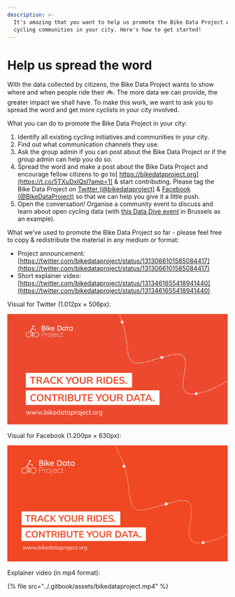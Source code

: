 ```yaml
---
description: >-
  It's amazing that you want to help us promote the Bike Data Project within the
  cycling communities in your city. Here's how to get started!
---
```


# Help us spread the word

With the data collected by citizens, the Bike Data Project wants to show where and when people ride their 🚲. The more data we can provide, the greater impact we shall have. To make this work, we want to ask you to spread the word and get more cyclists in your city involved. 

What you can do to promote the Bike Data Project in your city:

1. Identify all existing cycling initiatives and communities in your city.
2. Find out what communication channels they use.
3. Ask the group admin if you can post about the Bike Data Project or if the group admin can help you do so.
4. Spread the word and make a post about the Bike Data Project and encourage fellow citizens to go to[ https://bikedataproject.org](https://t.co/5TXuDxIQsl?amp=1) & start contributing. Please tag the Bike Data Project on [Twitter \(@bikedataproject\)](https://twitter.com/bikedataproject) & [Facebook \(@BikeDataProject\)](https://www.facebook.com/BikeDataProject) so that we can help you give it a little push.
5. Open the conversation! Organise a community event to discuss and learn about open cycling data \(with [this Data Dive event](https://bikedatadive.eventbrite.be/) in Brussels as an example\).

What we've used to promote the Bike Data Project so far - please feel free to copy & redistribute the material in any medium or format:

* Project announcement: [https://twitter.com/bikedataproject/status/1313066101585084417](https://twitter.com/bikedataproject/status/1313066101585084417)
* Short explainer video: [https://twitter.com/bikedataproject/status/1313461655418941440](https://twitter.com/bikedataproject/status/1313461655418941440)

Visual for Twitter \(1.012px × 506px\):

![](../.gitbook/assets/image%20%285%29%20%281%29.png)

Visual for Facebook \(1.200px × 630px\):

![](../.gitbook/assets/image%20%284%29.png)

Explainer video \(in mp4 format\):

{% file src="../.gitbook/assets/bikedataproject.mp4" %}

